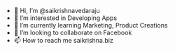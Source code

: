 - 👋 Hi, I’m @saikrishnavedaraju
- 👀 I’m interested in Developing Apps
- 🌱 I’m currently learning Marketing, Product Creations
- 💞️ I’m looking to collaborate on Facebook
- 📫 How to reach me saikrishna.biz

<!---
saikrishnavedaraju/saikrishnavedaraju is a ✨ special ✨ repository because its `README.md` (this file) appears on your GitHub profile.
You can click the Preview link to take a look at your changes.
--->
